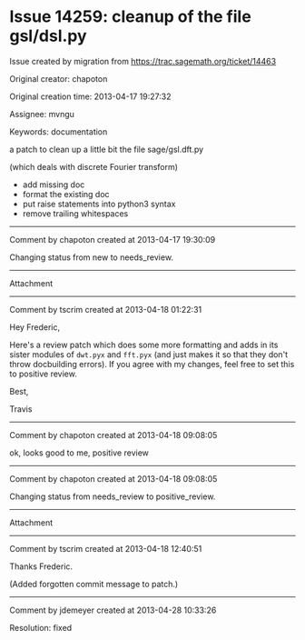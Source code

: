 # Issue 14259: cleanup of the file gsl/dsl.py

Issue created by migration from https://trac.sagemath.org/ticket/14463

Original creator: chapoton

Original creation time: 2013-04-17 19:27:32

Assignee: mvngu

Keywords: documentation

a patch to clean up a little bit the file sage/gsl.dft.py

(which deals with discrete Fourier transform)

* add missing doc
* format the existing doc
* put raise statements into python3 syntax
* remove trailing whitespaces


---

Comment by chapoton created at 2013-04-17 19:30:09

Changing status from new to needs_review.


---

Attachment


---

Comment by tscrim created at 2013-04-18 01:22:31

Hey Frederic,

Here's a review patch which does some more formatting and adds in its sister modules of `dwt.pyx` and `fft.pyx` (and just makes it so that they don't throw docbuilding errors). If you agree with my changes, feel free to set this to positive review.

Best,

Travis


---

Comment by chapoton created at 2013-04-18 09:08:05

ok, looks good to me, positive review


---

Comment by chapoton created at 2013-04-18 09:08:05

Changing status from needs_review to positive_review.


---

Attachment


---

Comment by tscrim created at 2013-04-18 12:40:51

Thanks Frederic.

(Added forgotten commit message to patch.)


---

Comment by jdemeyer created at 2013-04-28 10:33:26

Resolution: fixed
